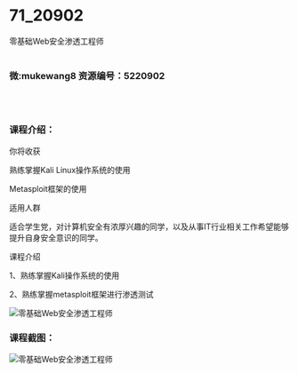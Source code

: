 # 71_20902
零基础Web安全渗透工程师
<br/></br>
<h3>微:mukewang8 资源编号：5220902</h3>
<br/></br>
<h3>课程介绍：</h3>
<p>你将收获</p>
<p>熟练掌握Kali Linux操作系统的使用</p>
<p>Metasploit框架的使用</p>
<p>适用人群</p>
<p>适合学生党，对计算机安全有浓厚兴趣的同学，以及从事IT行业相关工作希望能够提升自身安全意识的同学。</p>
<p>课程介绍</p>
<p>1、熟练掌握Kali操作系统的使用</p>
<p>2、熟练掌握metasploit框架进行渗透测试</p>
<p><img src="https://www.ko996.com/wp-content/uploads/img/2021/08/1-70-300x183.png" alt="零基础Web安全渗透工程师"></p>
<div class="info-desc">
<h3>课程截图：</h3>
<p><img src="https://www.ko996.com/wp-content/uploads/img/2021/08/2-69.png" alt="零基础Web安全渗透工程师"></p>


			
</div>
